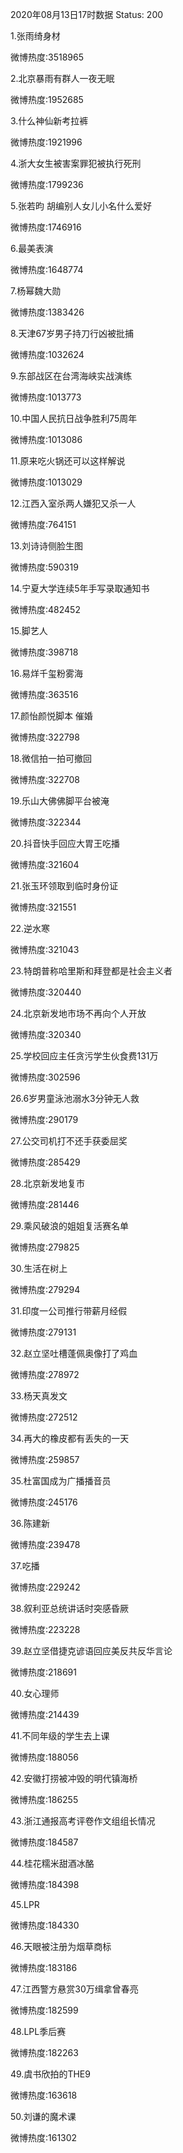 2020年08月13日17时数据
Status: 200

1.张雨绮身材

微博热度:3518965

2.北京暴雨有群人一夜无眠

微博热度:1952685

3.什么神仙新考拉裤

微博热度:1921996

4.浙大女生被害案罪犯被执行死刑

微博热度:1799236

5.张若昀 胡编别人女儿小名什么爱好

微博热度:1746916

6.最美表演

微博热度:1648774

7.杨幂魏大勋

微博热度:1383426

8.天津67岁男子持刀行凶被批捕

微博热度:1032624

9.东部战区在台湾海峡实战演练

微博热度:1013773

10.中国人民抗日战争胜利75周年

微博热度:1013086

11.原来吃火锅还可以这样解说

微博热度:1013029

12.江西入室杀两人嫌犯又杀一人

微博热度:764151

13.刘诗诗侧脸生图

微博热度:590319

14.宁夏大学连续5年手写录取通知书

微博热度:482452

15.脚艺人

微博热度:398718

16.易烊千玺粉雾海

微博热度:363516

17.颜怡颜悦脚本 催婚

微博热度:322798

18.微信拍一拍可撤回

微博热度:322708

19.乐山大佛佛脚平台被淹

微博热度:322344

20.抖音快手回应大胃王吃播

微博热度:321604

21.张玉环领取到临时身份证

微博热度:321551

22.逆水寒

微博热度:321043

23.特朗普称哈里斯和拜登都是社会主义者

微博热度:320440

24.北京新发地市场不再向个人开放

微博热度:320340

25.学校回应主任贪污学生伙食费131万

微博热度:302596

26.6岁男童泳池溺水3分钟无人救

微博热度:290179

27.公交司机打不还手获委屈奖

微博热度:285429

28.北京新发地复市

微博热度:281446

29.乘风破浪的姐姐复活赛名单

微博热度:279825

30.生活在树上

微博热度:279294

31.印度一公司推行带薪月经假

微博热度:279131

32.赵立坚吐槽蓬佩奥像打了鸡血

微博热度:278972

33.杨天真发文

微博热度:272512

34.再大的橡皮都有丢失的一天

微博热度:259857

35.杜富国成为广播播音员

微博热度:245176

36.陈建新

微博热度:239478

37.吃播

微博热度:229242

38.叙利亚总统讲话时突感昏厥

微博热度:223228

39.赵立坚借捷克谚语回应美反共反华言论

微博热度:218691

40.女心理师

微博热度:214439

41.不同年级的学生去上课

微博热度:188056

42.安徽打捞被冲毁的明代镇海桥

微博热度:186255

43.浙江通报高考评卷作文组组长情况

微博热度:184587

44.桂花糯米甜酒冰酪

微博热度:184398

45.LPR

微博热度:184330

46.天眼被注册为烟草商标

微博热度:183186

47.江西警方悬赏30万缉拿曾春亮

微博热度:182599

48.LPL季后赛

微博热度:182263

49.虞书欣拍的THE9

微博热度:163618

50.刘谦的魔术课

微博热度:161302

